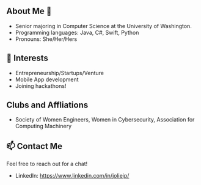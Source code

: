 ## About Me 👋
* Senior majoring in Computer Science at the University of Washington.
* Programming languages: Java, C#, Swift, Python
* Pronouns: She/Her/Hers

## 🌱 Interests
* Entrepreneurship/Startups/Venture
* Mobile App development
* Joining hackathons!

## Clubs and Affliations 
* Society of Women Engineers, Women in Cybersecurity, Association for Computing Machinery

## 📫 Contact Me
Feel free to reach out for a chat!
* LinkedIn: https://www.linkedin.com/in/jolieip/

